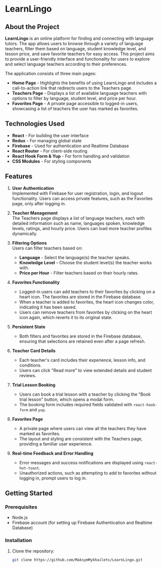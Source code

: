 # LearnLingo

## About the Project
**LearnLingo** is an online platform for finding and connecting with language tutors. The app allows users to browse through a variety of language teachers, filter them based on language, student knowledge level, and lesson price, and save favorite teachers for easy access. This project aims to provide a user-friendly interface and functionality for users to explore and select language teachers according to their preferences.

The application consists of three main pages:
- **Home Page** - Highlights the benefits of using LearnLingo and includes a call-to-action link that redirects users to the Teachers page.
- **Teachers Page** - Displays a list of available language teachers with options to filter by language, student level, and price per hour.
- **Favorites Page** - A private page accessible to logged-in users, showcasing a list of teachers the user has marked as favorites.

## Technologies Used
- **React** - For building the user interface
- **Redux** - For managing global state
- **Firebase** - Used for authentication and Realtime Database
- **React Router** - For client-side routing
- **React Hook Form & Yup** - For form handling and validation
- **CSS Modules** - For styling components

## Features

1. **User Authentication**  
   Implemented with Firebase for user registration, login, and logout functionality. Users can access private features, such as the Favorites page, only after logging in.

2. **Teacher Management**  
   The Teachers page displays a list of language teachers, each with detailed information such as name, languages spoken, knowledge levels, ratings, and hourly price. Users can load more teacher profiles dynamically.

3. **Filtering Options**  
   Users can filter teachers based on:
   - **Language** - Select the language(s) the teacher speaks.
   - **Knowledge Level** - Choose the student level(s) the teacher works with.
   - **Price per Hour** - Filter teachers based on their hourly rates.

4. **Favorites Functionality**  
   - Logged-in users can add teachers to their favorites by clicking on a heart icon. The favorites are stored in the Firebase database.
   - When a teacher is added to favorites, the heart icon changes color, indicating it has been saved.
   - Users can remove teachers from favorites by clicking on the heart icon again, which reverts it to its original state.

5. **Persistent State**  
   - Both filters and favorites are stored in the Firebase database, ensuring that selections are retained even after a page refresh.

6. **Teacher Card Details**  
   - Each teacher's card includes their experience, lesson info, and conditions.
   - Users can click "Read more" to view extended details and student reviews.

7. **Trial Lesson Booking**  
   - Users can book a trial lesson with a teacher by clicking the "Book trial lesson" button, which opens a modal form.
   - The booking form includes required fields validated with `react-hook-form` and `yup`.

8. **Favorites Page**  
   - A private page where users can view all the teachers they have marked as favorites.
   - The layout and styling are consistent with the Teachers page, providing a familiar user experience.

9. **Real-time Feedback and Error Handling**  
   - Error messages and success notifications are displayed using `react-hot-toast`.
   - Unauthorized actions, such as attempting to add to favorites without logging in, prompt users to log in.

## Getting Started

### Prerequisites
- Node.js
- Firebase account (for setting up Firebase Authentication and Realtime Database)

### Installation
1. Clone the repository:
   ```bash
   git clone https://github.com/MaksymMykhailets/LearnLingo.git
